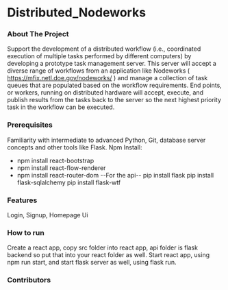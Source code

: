 # Distributed_Nodeworks
### About The Project
Support the development of a distributed workflow (i.e., coordinated execution of multiple tasks performed by different computers) by developing a prototype task management server. This server will accept a diverse range of workflows from an application like Nodeworks ( https://mfix.netl.doe.gov/nodeworks/ ) and manage a collection of task queues that are populated based on the workflow requirements. End points, or workers, running on distributed hardware will accept, execute, and publish results from the tasks back to the server so the next highest priority task in the workflow can be executed.

### Prerequisites
Familiarity with intermediate to advanced Python, Git, database server concepts and other tools like Flask.
Npm Install: 
- npm install react-bootstrap
- npm install react-flow-renderer
- npm install react-router-dom
--For the api--
pip install flask
pip install flask-sqlalchemy
pip install flask-wtf
### Features
Login, Signup, Homepage Ui

### How to run
Create a react app, copy src folder into react app, api folder is flask backend so put that into your react folder as well. 
Start react app, using npm run start, and start flask server as well, using flask run. 
### Contributors


